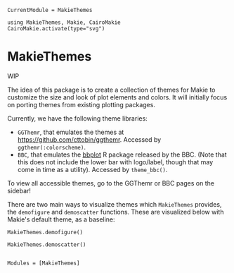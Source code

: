 ```@meta
CurrentModule = MakieThemes
```

```@setup env
using MakieThemes, Makie, CairoMakie
CairoMakie.activate(type="svg")
```

# MakieThemes


WIP

The idea of this package is to create a collection of themes for Makie to customize
the size and look of plot elements and colors. It will initially focus on porting
themes from existing plotting packages.

Currently, we have the following theme libraries:

- `GGThemr`, that emulates the themes at https://github.com/cttobin/ggthemr.  Accessed by `ggthemr(:colorscheme)`.
- `BBC`, that emulates the [bbplot](https://github.com/bbc/bbplot) R package released by the BBC.  (Note that this does not include the lower bar with logo/label, though that may come in time as a utility).  Accessed by `theme_bbc()`.

To view all accessible themes, go to the GGThemr or BBC pages on the sidebar!

There are two main ways to visualize themes which `MakieThemes` provides, the `demofigure` and `demoscatter` functions.
These are visualized below with Makie's default theme, as a baseline:

```@example env
MakieThemes.demofigure()
```

```@example env
MakieThemes.demoscatter()
```

```@index
```

```@autodocs
Modules = [MakieThemes]
```
